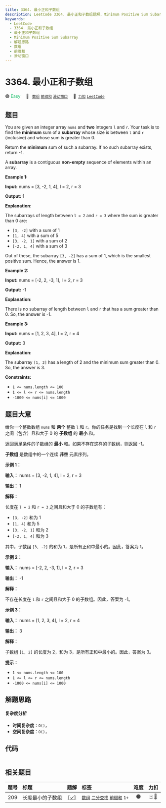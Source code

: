 ```yaml
---
title: 3364. 最小正和子数组
description: LeetCode 3364. 最小正和子数组题解，Minimum Positive Sum Subarray，包含解题思路、复杂度分析以及完整的 JavaScript 代码实现。
keywords:
  - LeetCode
  - 3364. 最小正和子数组
  - 最小正和子数组
  - Minimum Positive Sum Subarray
  - 解题思路
  - 数组
  - 前缀和
  - 滑动窗口
---
```


# 3364. 最小正和子数组

🟢 <font color=#15bd66>Easy</font>&emsp; 🔖&ensp; [`数组`](/tag/array.md) [`前缀和`](/tag/prefix-sum.md) [`滑动窗口`](/tag/sliding-window.md)&emsp; 🔗&ensp;[`力扣`](https://leetcode.cn/problems/minimum-positive-sum-subarray) [`LeetCode`](https://leetcode.com/problems/minimum-positive-sum-subarray)

## 题目

You are given an integer array `nums` and **two** integers `l` and `r`. Your
task is to find the **minimum** sum of a **subarray** whose size is between
`l` and `r` (inclusive) and whose sum is greater than 0.

Return the **minimum** sum of such a subarray. If no such subarray exists,
return -1.

A **subarray** is a contiguous **non-empty** sequence of elements within an
array.



**Example 1:**

**Input:** nums = [3, -2, 1, 4], l = 2, r = 3

**Output:** 1

**Explanation:**

The subarrays of length between `l = 2` and `r = 3` where the sum is greater
than 0 are:

  * `[3, -2]` with a sum of 1
  * `[1, 4]` with a sum of 5
  * `[3, -2, 1]` with a sum of 2
  * `[-2, 1, 4]` with a sum of 3

Out of these, the subarray `[3, -2]` has a sum of 1, which is the smallest
positive sum. Hence, the answer is 1.

**Example 2:**

**Input:** nums = [-2, 2, -3, 1], l = 2, r = 3

**Output:** -1

**Explanation:**

There is no subarray of length between `l` and `r` that has a sum greater than
0. So, the answer is -1.

**Example 3:**

**Input:** nums = [1, 2, 3, 4], l = 2, r = 4

**Output:** 3

**Explanation:**

The subarray `[1, 2]` has a length of 2 and the minimum sum greater than 0.
So, the answer is 3.



**Constraints:**

  * `1 <= nums.length <= 100`
  * `1 <= l <= r <= nums.length`
  * `-1000 <= nums[i] <= 1000`


## 题目大意

给你一个整数数组 `nums` 和 **两个** 整数 `l` 和 `r`。你的任务是找到一个长度在 `l` 和 `r` 之间（包含）且和大于 0 的
**子数组** 的 **最小** 和。

返回满足条件的子数组的 **最小** 和。如果不存在这样的子数组，则返回 -1。

**子数组** 是数组中的一个连续 **非空** 元素序列。



**示例 1：**

**输入：** nums = [3, -2, 1, 4], l = 2, r = 3

**输出：** 1

**解释：**

长度在 `l = 2` 和 `r = 3` 之间且和大于 0 的子数组有：

  * `[3, -2]` 和为 1
  * `[1, 4]` 和为 5
  * `[3, -2, 1]` 和为 2
  * `[-2, 1, 4]` 和为 3

其中，子数组 `[3, -2]` 的和为 1，是所有正和中最小的。因此，答案为 1。

**示例 2：**

**输入：** nums = [-2, 2, -3, 1], l = 2, r = 3

**输出：** -1

**解释：**

不存在长度在 `l` 和 `r` 之间且和大于 0 的子数组。因此，答案为 -1。

**示例 3：**

**输入：** nums = [1, 2, 3, 4], l = 2, r = 4

**输出：** 3

**解释：**

子数组 `[1, 2]` 的长度为 2，和为 3，是所有正和中最小的。因此，答案为 3。



**提示：**

  * `1 <= nums.length <= 100`
  * `1 <= l <= r <= nums.length`
  * `-1000 <= nums[i] <= 1000`


## 解题思路

#### 复杂度分析

- **时间复杂度**：`O()`，
- **空间复杂度**：`O()`，

## 代码

```javascript

```

## 相关题目

<!-- prettier-ignore -->
| 题号 | 标题 | 题解 | 标签 | 难度 | 力扣 |
| :------: | :------ | :------: | :------ | :------: | :------: |
| 209 | 长度最小的子数组 | [[✓]](/problem/0209.md) |  [`数组`](/tag/array.md) [`二分查找`](/tag/binary-search.md) [`前缀和`](/tag/prefix-sum.md) `1+` | 🟠 | [🀄️](https://leetcode.cn/problems/minimum-size-subarray-sum) [🔗](https://leetcode.com/problems/minimum-size-subarray-sum) |